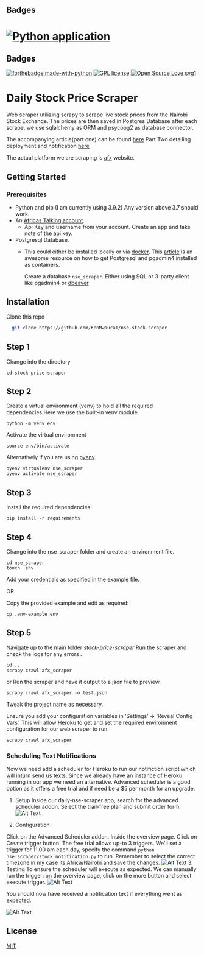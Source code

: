 
## Badges 
[![Python application](https://github.com/KenMwaura1/stock-price-scraper/actions/workflows/python-app.yml/badge.svg)](https://github.com/KenMwaura1/stock-price-scraper/actions/workflows/python-app.yml)
=======
## Badges

[![forthebadge made-with-python](http://ForTheBadge.com/images/badges/made-with-python.svg)](https://www.python.org/)
[![GPL license](https://img.shields.io/badge/License-GPL-blue.svg)](http://perso.crans.org/besson/LICENSE.html)
[![Open Source Love svg1](https://badges.frapsoft.com/os/v1/open-source.svg?v=103)](https://github.com/ellerbrock/open-source-badges/)

# Daily Stock Price Scraper

Web scraper utilizing scrapy to scrape live stock prices from the Nairobi Stock Exchange.
The prices are then saved in Postgres Database after each scrape, we use sqlalchemy as ORM
and psycopg2 as database connector.

The accompanying article(part one) can be found [here](https://dev.to/ken_mwaura1/daily-share-price-notifications-using-python-sql-and-africas-talking-part-one-17p)
Part Two detailing deployment and notification [here](https://dev.to/ken_mwaura1/daily-share-price-notifications-using-python-sql-and-africas-talking-part-two-37db)

The actual platform we are scraping is [afx](https://afx.kwayisi.org/nseke/) website.

## Getting Started

### Prerequisites

- Python and pip (I am currently using 3.9.2) Any version above 3.7 should work.
- An [Africas Talking account](https://account.africastalking.com/auth/register/).
  - Api Key and username from your account. Create an app and take note of the api key.
- Postgresql Database.
  - This could either be installed locally or via  [docker](https://www.docker.com/).
      This [article](https://blog.crunchydata.com/blog/easy-postgresql-12-and-pgadmin-4-setup-with-docker) is an awesome resource on how to get Postgresql and pgadmin4  installed as containers.

    Create a database `nse_scraper`. Either using SQL or 3-party client like pgadmin4 or [dbeaver](https://dbeaver.io/)

## Installation

Clone this repo

```bash
  git clone https://github.com/KenMwaura1/nse-stock-scraper
```

## Step 1

Change into the directory

`cd stock-price-scraper`

## Step 2

Create a virtual environment (venv) to hold all the required dependencies.Here we use
the built-in venv module.

`python -m venv env`

Activate the virtual environment

`source env/bin/activate`

Alternatively if you are using [pyenv](https://github.com/pyenv/pyenv).

```shell
pyenv virtualenv nse_scraper
pyenv activate nse_scraper
   ```

## Step 3

Install the required dependencies:

`pip install -r requirements`

## Step 4

Change into the nse_scraper folder and create an environment file.

```shell
cd nse_scraper
touch .env 
```

Add your credentials as specified in the example file.

OR

Copy the provided  example and edit as required:

`cp .env-example env`

## Step 5

Navigate up to the main folder *stock-price-scraper*
Run the scraper and check the logs for any errors .

```shell
cd .. 
scrapy crawl afx_scraper
```

or
Run the scraper and have it output to a json file to preview.

```shell
scrapy crawl afx_scraper -o test.json 
```



Tweak the project name as necessary.

Ensure you add your configuration variables in ‘Settings’ → ‘Reveal Config Vars‘. This will allow Heroku to get and set the required environment configuration for our web scraper to run.

```python
scrapy crawl afx_scraper
```

### Scheduling Text Notifications

Now we need add a scheduler for Heroku to run our notifiction script which will inturn send us texts. Since we already have an instance of Heroku running in our app we need an alternative. Advanced scheduler is a good option as it offers a free trial and if need be a $5 per month for an upgrade.

1. Setup
   Inside our daily-nse-scraper app, search for the advanced scheduler addon. Select the trail-free plan and submit order form.
   ![Alt Text](https://dev-to-uploads.s3.amazonaws.com/uploads/articles/a78isp7oujzanegy19tg.png)

2. Configuration

Click on the Advanced Scheduler addon. Inside the overview page. Click on Create trigger button. The free trial allows up-to 3 triggers.
We'll set a trigger for 11.00 am each day, specify the command `python nse_scraper/stock_notification.py` to run. Remember to select the correct timezone in my case its Africa/Nairobi and save the changes.
![Alt Text](https://dev-to-uploads.s3.amazonaws.com/uploads/articles/4833vqsyllt8d4humosk.png)
3. Testing
   To ensure the scheduler will execute as expected. We can manually run the trigger: on the overview page, click on the more button and select execute trigger.
   ![Alt Text](https://dev-to-uploads.s3.amazonaws.com/uploads/articles/uby5ur444r3hsuozzn0s.png)

You should now have received a notification text if everything went as expected.

![Alt Text](https://dev-to-uploads.s3.amazonaws.com/uploads/articles/3xhb989mxodgeiqqu7ur.jpg)

## License

[MIT](https://choosealicense.com/licenses/mit/)
